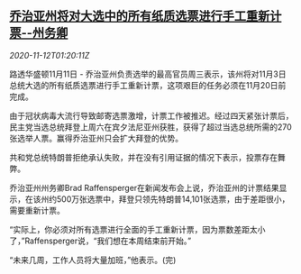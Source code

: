 <!--1605147796000-->
[乔治亚州将对大选中的所有纸质选票进行手工重新计票--州务卿](https://cn.reuters.com/article/us-vote-georgia-recount-1112-idCNKBS27S04I)
------

<div><i>2020-11-12T01:20:11Z</i></div><p>路透华盛顿11月11日 - 乔治亚州负责选举的最高官员周三表示，该州将对11月3日总统大选的所有纸质选票进行手工重新计票，这项艰巨的任务必须在11月20日前完成。</p><p>由于冠状病毒大流行导致邮寄选票激增，计票工作被推迟。经过四天紧张计票后，民主党当选总统拜登上周六在宾夕法尼亚州获胜，获得了超过当选总统所需的270张选举人票。赢得乔治亚州只会扩大拜登的优势。</p><p>共和党总统特朗普拒绝承认失败，并在没有引用证据的情况下表示，投票存在舞弊。</p><p>乔治亚州州务卿Brad Raffensperger在新闻发布会上说，乔治亚州的计票结果显示，在该州约500万张选票中，拜登只领先特朗普14,101张选票，由于差距很小，需要重新计票。</p><p>“实际上，你必须对所有选票进行全面的手工重新计票，因为票数差距太小了，”Raffensperger说，“我们想在本周结束前开始。”</p><p>“未来几周，工作人员将大量加班，”他表示。(完)</p>
